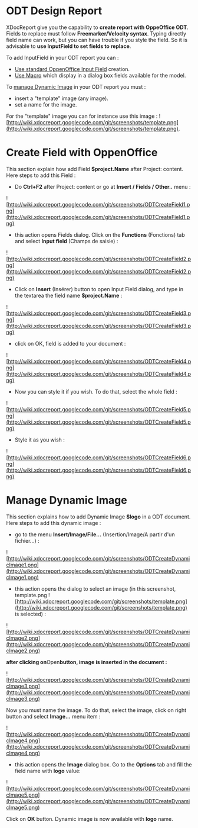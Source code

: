 # ODT Design Report #

XDocReport give you the capability to **create report with OppeOffice ODT**. Fields to replace must follow **Freemarker/Velocity syntax**. Typing directly field name can work, but you can have trouble if you style the field. So it is advisable to **use InputField to set fields to replace**.

To add InputField in your ODT report you can :

  * [Use standard OppenOffice Input Field](#Create_Field_with.md) creation.
  * [Use Macro](ODTDesignReportMacro.md) which display in a dialog box fields available for the model.

To [manage Dynamic Image](#Manage_Dynamic_Image.md) in your ODT report you must :

  * insert a "template" image (any image).
  * set a name for the image.

For the "template" image you can for instance use this image :
![http://wiki.xdocreport.googlecode.com/git/screenshots/template.png](http://wiki.xdocreport.googlecode.com/git/screenshots/template.png).

# Create Field with OppenOffice #

This section explain how add Field **$project.Name** after Project: content. Here steps to add this Field :

  * Do **Ctrl+F2** after Project: content or go at **Insert / Fields / Other..** menu :

![http://wiki.xdocreport.googlecode.com/git/screenshots/ODTCreateField1.png](http://wiki.xdocreport.googlecode.com/git/screenshots/ODTCreateField1.png)

  * this action opens Fields dialog. Click on the **Functions** (Fonctions) tab and select **Input field** (Champs de saisie)  :

![http://wiki.xdocreport.googlecode.com/git/screenshots/ODTCreateField2.png](http://wiki.xdocreport.googlecode.com/git/screenshots/ODTCreateField2.png)

  * Click on **Insert** (Insérer) button to open Input Field dialog, and type in the textarea the field name **$project.Name** :

![http://wiki.xdocreport.googlecode.com/git/screenshots/ODTCreateField3.png](http://wiki.xdocreport.googlecode.com/git/screenshots/ODTCreateField3.png)

  * click on OK, field is added to your document :

![http://wiki.xdocreport.googlecode.com/git/screenshots/ODTCreateField4.png](http://wiki.xdocreport.googlecode.com/git/screenshots/ODTCreateField4.png)

  * Now you can style it if you wish. To do that, select the whole field :

![http://wiki.xdocreport.googlecode.com/git/screenshots/ODTCreateField5.png](http://wiki.xdocreport.googlecode.com/git/screenshots/ODTCreateField5.png)

  * Style it as you wish :

![http://wiki.xdocreport.googlecode.com/git/screenshots/ODTCreateField6.png](http://wiki.xdocreport.googlecode.com/git/screenshots/ODTCreateField6.png)

# Manage Dynamic Image #

This section explains how to add Dynamic Image **$logo** in a ODT document. Here steps to add this dynamic image :

  * go to the menu **Insert/Image/File...** (Insertion/Image/A partir d'un fichier...) :

![http://wiki.xdocreport.googlecode.com/git/screenshots/ODTCreateDynamicImage1.png](http://wiki.xdocreport.googlecode.com/git/screenshots/ODTCreateDynamicImage1.png)

  * this action opens the dialog to select an image (in this screenshot, template.png ![http://wiki.xdocreport.googlecode.com/git/screenshots/template.png](http://wiki.xdocreport.googlecode.com/git/screenshots/template.png) is selected) :

![http://wiki.xdocreport.googlecode.com/git/screenshots/ODTCreateDynamicImage2.png](http://wiki.xdocreport.googlecode.com/git/screenshots/ODTCreateDynamicImage2.png)

**after clicking on**Open**button, image is inserted in the document :**

![http://wiki.xdocreport.googlecode.com/git/screenshots/ODTCreateDynamicImage3.png](http://wiki.xdocreport.googlecode.com/git/screenshots/ODTCreateDynamicImage3.png)

Now you must name the image. To do that, select the image, click on right button and select **Image...** menu item :

![http://wiki.xdocreport.googlecode.com/git/screenshots/ODTCreateDynamicImage4.png](http://wiki.xdocreport.googlecode.com/git/screenshots/ODTCreateDynamicImage4.png)

  * this action opens the **Image** dialog box. Go to the **Options** tab and fill the field name with **logo** value:

![http://wiki.xdocreport.googlecode.com/git/screenshots/ODTCreateDynamicImage5.png](http://wiki.xdocreport.googlecode.com/git/screenshots/ODTCreateDynamicImage5.png)

Click on **OK** button. Dynamic image is now available with **logo** name.